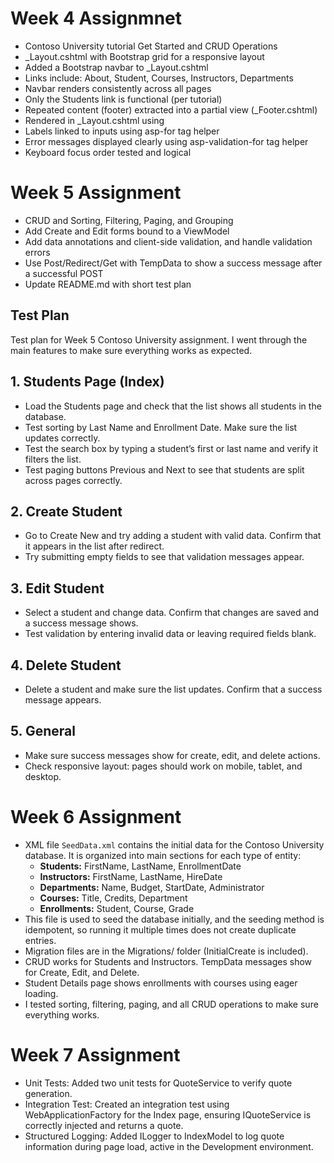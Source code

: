 ﻿# Week 4 Assignmnet 

- Contoso University tutorial Get Started and CRUD Operations
- _Layout.cshtml with Bootstrap grid for a responsive layout
- Added a Bootstrap navbar to _Layout.cshtml
- Links include: About, Student, Courses, Instructors, Departments
- Navbar renders consistently across all pages
- Only the Students link is functional (per tutorial)
- Repeated content (footer) extracted into a partial view (_Footer.cshtml)
- Rendered in _Layout.cshtml using <partial name="_Footer" />
- Labels linked to inputs using asp-for tag helper
- Error messages displayed clearly using asp-validation-for tag helper
- Keyboard focus order tested and logical

# Week 5 Assignment 

- CRUD and Sorting, Filtering, Paging, and Grouping
- Add Create and Edit forms bound to a ViewModel
- Add data annotations and client-side validation, and handle validation errors
- Use Post/Redirect/Get with TempData to show a success message after a successful POST
- Update README.md with short test plan

## Test Plan
Test plan for Week 5 Contoso University assignment. I went through 
the main features to make sure everything works as expected.

## 1. Students Page (Index)
- Load the Students page and check that the list shows all students in the database.  
- Test sorting by Last Name and Enrollment Date. Make sure the list updates correctly.  
- Test the search box by typing a student’s first or last name and verify it filters the list.  
- Test paging buttons Previous and Next to see that students are split across pages correctly.

## 2. Create Student
- Go to Create New and try adding a student with valid data. Confirm that it appears in the list after redirect.  
- Try submitting empty fields to see that validation messages appear.

## 3. Edit Student
- Select a student and change data. Confirm that changes are saved and a success message shows.  
- Test validation by entering invalid data or leaving required fields blank.

## 4. Delete Student
- Delete a student and make sure the list updates. Confirm that a success message appears.

## 5. General
- Make sure success messages show for create, edit, and delete actions.  
- Check responsive layout: pages should work on mobile, tablet, and desktop.

# Week 6 Assignment
- XML file `SeedData.xml` contains the initial data for the Contoso University database. It is organized 
  into main sections for each type of entity:
  - **Students:** FirstName, LastName, EnrollmentDate
  - **Instructors:** FirstName, LastName, HireDate
  - **Departments:** Name, Budget, StartDate, Administrator
  - **Courses:** Title, Credits, Department
  - **Enrollments:** Student, Course, Grade
- This file is used to seed the database initially, and the seeding method is idempotent, so running it 
  multiple times does not create duplicate entries.
- Migration files are in the Migrations/ folder (InitialCreate is included).
- CRUD works for Students and Instructors. TempData messages show for Create, Edit, and Delete.
- Student Details page shows enrollments with courses using eager loading.
- I tested sorting, filtering, paging, and all CRUD operations to make sure everything works.

# Week 7 Assignment
- Unit Tests: Added two unit tests for QuoteService to verify quote generation.
- Integration Test: Created an integration test using WebApplicationFactory for the Index page, ensuring IQuoteService is correctly injected and returns a quote.
- Structured Logging: Added ILogger to IndexModel to log quote information during page load, active in the Development environment.